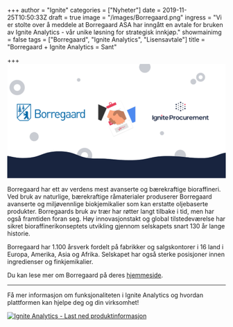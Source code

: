 +++
author = "Ignite"
categories = ["Nyheter"]
date = 2019-11-25T10:50:33Z
draft = true
image = "/images/Borregaard.png"
ingress = "Vi er stolte over å meddele at Borregaard ASA har inngått en avtale for bruken av Ignite Analytics - vår unike løsning for strategisk innkjøp."
showmainimg = false
tags = ["Borregaard", "Ignite Analytics", "Lisensavtale"]
title = "Borregaard + Ignite Analytics = Sant"

+++
![Borregaard inngår avtale for bruken av Ignite Analytics](/images/Borregaard.png "Borregaard inngår avtale for bruken av Ignite Analytics")

Borregaard har ett av verdens mest avanserte og bærekraftige bioraffineri. Ved bruk av naturlige, bærekraftige råmaterialer produserer Borregaard avanserte og miljøvennlige biokjemikalier som kan erstatte oljebaserte produkter. Borregaards bruk av trær har røtter langt tilbake i tid, men har også framtiden foran seg. Høy innovasjonstakt og global tilstedeværelse har sikret bioraffinerikonseptets utvikling gjennom selskapets snart 130 år lange historie.

Borregaard har 1.100 årsverk fordelt på fabrikker og salgskontorer i 16 land i Europa, Amerika, Asia og Afrika. Selskapet har også sterke posisjoner innen ingredienser og finkjemikalier.

Du kan lese mer om Borregaard på deres [hjemmeside](https://www.borregaard.no/ "Borregaard").

***

Få mer informasjon om funksjonaliteten i Ignite Analytics og hvordan plattformen kan hjelpe deg og din virksomhet!

[![](https://www.ignite.no/images/Last%20ned%20produktinfo%20-%201200%20x100.png "Ignite Analytics - Last ned produktinformasjon")](https://www.ignite.no/ignite-analytics/produktinformasjon/ "Ignite Analytics - Last ned produktinformasjon")